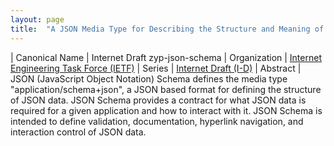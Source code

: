 ```yaml
---
layout: page
title:  "A JSON Media Type for Describing the Structure and Meaning of JSON Documents"
---
```


| Canonical Name | Internet Draft zyp-json-schema
| Organization | [Internet Engineering Task Force (IETF)](..)
| Series | [Internet Draft (I-D)](..)
| Abstract | JSON (JavaScript Object Notation) Schema defines the media type "application/schema+json", a JSON based format for defining the structure of JSON data. JSON Schema provides a contract for what JSON data is required for a given application and how to interact with it. JSON Schema is intended to define validation, documentation, hyperlink navigation, and interaction control of JSON data.